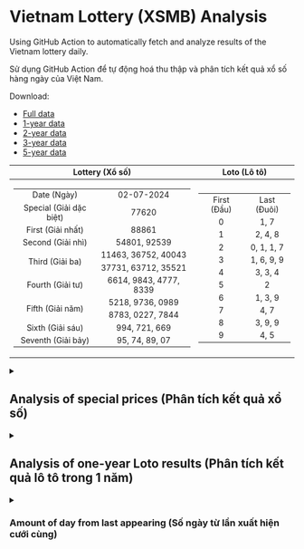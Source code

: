 # Vietnam Lottery (XSMB) Analysis

Using GitHub Action to automatically fetch and analyze results of the Vietnam lottery daily.

Sử dụng GitHub Action để tự động hoá thu thập và phân tích kết quả xổ số hàng ngày của Việt Nam.

Download:

* [Full data](https://raw.githubusercontent.com/khiemdoan/vietnam-lottery-xsmb-analysis/main/results/xsmb.csv)
* [1-year data](https://raw.githubusercontent.com/khiemdoan/vietnam-lottery-xsmb-analysis/main/results/xsmb_1_year.csv)
* [2-year data](https://raw.githubusercontent.com/khiemdoan/vietnam-lottery-xsmb-analysis/main/results/xsmb_2_year.csv)
* [3-year data](https://raw.githubusercontent.com/khiemdoan/vietnam-lottery-xsmb-analysis/main/results/xsmb_3_year.csv)
* [5-year data](https://raw.githubusercontent.com/khiemdoan/vietnam-lottery-xsmb-analysis/main/results/xsmb_5_year.csv)

| Lottery (Xổ số) | Loto (Lô tô) |
| :------------: | :----------: |
| <table><tr><td>Date (Ngày)</td><td>02-07-2024</td></tr><tr><td>Special (Giải dặc biệt)</td><td>77620</td></tr><tr><td>First (Giải nhất)</td><td>88861</td></tr><tr><td>Second (Giải nhì)</td><td>54801, 92539</td></tr><tr><td rowspan="2">Third (Giải ba)</td><td>11463, 36752, 40043</td></tr><tr><td>37731, 63712, 35521</td></tr><tr><td>Fourth (Giải tư)</td><td>6614, 9843, 4777, 8339</td></tr><tr><td rowspan="2">Fifth (Giải năm)</td><td>5218, 9736, 0989</td></tr><tr><td>8783, 0227, 7844</td></tr><tr><td>Sixth (Giải sáu)</td><td>994, 721, 669</td></tr><tr><td>Seventh (Giải bảy)</td><td>95, 74, 89, 07</td></tr></table> | <table><tr><td>First (Đầu)</td><td>Last (Đuôi)</td></tr><tr><td>0</td><td>1, 7</td></tr><tr><td>1</td><td>2, 4, 8</td></tr><tr><td>2</td><td>0, 1, 1, 7</td></tr><tr><td>3</td><td>1, 6, 9, 9</td></tr><tr><td>4</td><td>3, 3, 4</td></tr><tr><td>5</td><td>2</td></tr><tr><td>6</td><td>1, 3, 9</td></tr><tr><td>7</td><td>4, 7</td></tr><tr><td>8</td><td>3, 9, 9</td></tr><tr><td>9</td><td>4, 5</td></tr></table> |

<details>
  <summary><h2>Analysis of special prices (Phân tích kết quả xổ số)</h2></summary>
  <h3>Amount of day from last appearing (Số ngày từ lần xuất hiện cuối cùng)</h3>

  ![Delta](images/special_delta.jpg)

  <h3>Top 10 amount of day from last appearing (Top 10 số lâu chưa xuất hiện)</h3>

  ![Delta top 10](images/special_delta_top_10.jpg)
</details>

<details>
  <summary><h2>Analysis of one-year Loto results (Phân tích kết quả lô tô trong 1 năm)</h2></summary>

  Max: 126. Min: 68.

  Mean: 97.74. Standard deviation: 10.56.

  <h3>Detail (Chi tiết)</h3>

  ![Detail](images/heatmap.jpg)

  <h3>Top 10</h3>

  ![Top 10](images/top-10.jpg)

  <h3>Distribution (Phân bổ)</h3>

  ![Distribution](images/distribution.jpg)
</details>

<details>
  <summary><h3>Amount of day from last appearing (Số ngày từ lần xuất hiện cưới cùng)</h2></summary>

  ![Delta](images/delta.jpg)

  <h3>Top 10 amount of day from last appearing (Top 10 số lâu chưa xuất hiện)</h3>

  ![Delta top 10](images/delta_top_10.jpg)
</details>